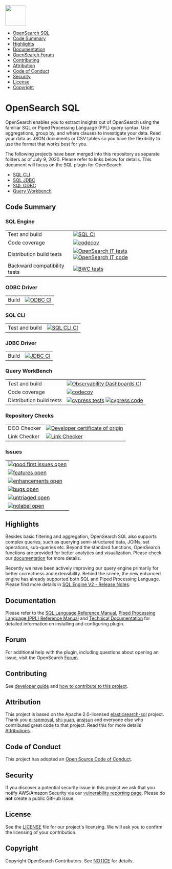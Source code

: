 <img src="https://opensearch.org/assets/brand/SVG/Logo/opensearch_logo_default.svg" height="64px"/>

- [OpenSearch SQL](#opensearch-sql)
- [Code Summary](#code-summary)
- [Highlights](#highlights)
- [Documentation](#documentation)
- [OpenSearch Forum](#forum)
- [Contributing](#contributing)
- [Attribution](#attribution)
- [Code of Conduct](#code-of-conduct)
- [Security](#security)
- [License](#license)
- [Copyright](#copyright)

# OpenSearch SQL

OpenSearch enables you to extract insights out of OpenSearch using the familiar SQL or Piped Processing Language (PPL) query syntax. Use aggregations, group by, and where clauses to investigate your data. Read your data as JSON documents or CSV tables so you have the flexibility to use the format that works best for you.

The following projects have been merged into this repository as separate folders as of July 9, 2020. Please refer to links below for details. This document will focus on the SQL plugin for OpenSearch.

- [SQL CLI](https://github.com/opensearch-project/sql/tree/main/sql-cli)
- [SQL JDBC](https://github.com/opensearch-project/sql/tree/main/sql-jdbc)
- [SQL ODBC](https://github.com/opensearch-project/sql/tree/main/sql-odbc)
- [Query Workbench](https://github.com/opensearch-project/sql/tree/main/workbench)

## Code Summary

### SQL Engine

|                              |                                                                                                                                              |
| ---------------------------- | -------------------------------------------------------------------------------------------------------------------------------------------- |
| Test and build               | [![SQL CI][sql-ci-badge]][sql-ci-link]                                                        |
| Code coverage                | [![codecov][sql-codecov-badge]][sql-codecov-link]                                                                                         |
| Distribution build tests     | [![OpenSearch IT tests][opensearch-it-badge]][opensearch-it-link] [![OpenSearch IT code][opensearch-it-code-badge]][opensearch-it-code-link] |
| Backward compatibility tests | [![BWC tests][bwc-tests-badge]][bwc-tests-link]                                                                                              |

### ODBC Driver

|       |                                                 |
| ----- | ----------------------------------------------- |
| Build | [![ODBC CI][odbc-build-badge]][odbc-build-link] |

### SQL CLI

|       |                                                 |
| ----- | ----------------------------------------------- |
| Test and build | [![SQL CLI CI][sql-cli-build-badge]][sql-cli-build-link] |

### JDBC Driver

|       |                                                 |
| ----- | ----------------------------------------------- |
| Build | [![JDBC CI][jdbc-build-badge]][jdbc-build-link] |

### Query WorkBench

|                          |                                                                                                                    |
| ------------------------ | ------------------------------------------------------------------------------------------------------------------ |
| Test and build           | [![Observability Dashboards CI][workbench-build-badge]][workbench-build-link]                                      |
| Code coverage            | [![codecov][workbench-codecov-badge]][sql-codecov-link]                                                                |
| Distribution build tests | [![cypress tests][cypress-test-badge]][cypress-test-link] [![cypress code][cypress-code-badge]][cypress-code-link] |

### Repository Checks

|              |                                                                 |
| ------------ | --------------------------------------------------------------- |
| DCO Checker  | [![Developer certificate of origin][dco-badge]][dco-badge-link] |
| Link Checker | [![Link Checker][link-check-badge]][link-check-link]            |

### Issues

|                                                                |
| -------------------------------------------------------------- |
| [![good first issues open][good-first-badge]][good-first-link] |
| [![features open][feature-badge]][feature-link]                |
| [![enhancements open][enhancement-badge]][enhancement-link]    |
| [![bugs open][bug-badge]][bug-link]                            |
| [![untriaged open][untriaged-badge]][untriaged-link]           |
| [![nolabel open][nolabel-badge]][nolabel-link]                 |

[dco-badge]: https://github.com/opensearch-project/sql/actions/workflows/dco.yml/badge.svg
[dco-badge-link]: https://github.com/opensearch-project/sql/actions/workflows/dco.yml
[link-check-badge]: https://github.com/opensearch-project/sql/actions/workflows/link-checker.yml/badge.svg
[link-check-link]: https://github.com/opensearch-project/sql/actions/workflows/link-checker.yml
[odbc-build-badge]: https://github.com/opensearch-project/sql/actions/workflows/sql-odbc-main.yml/badge.svg
[odbc-build-link]: https://github.com/opensearch-project/sql/actions/workflows/sql-odbc-main.yml
[sql-cli-build-badge]: https://github.com/opensearch-project/sql/actions/workflows/sql-cli-test-and-build-workflow.yml/badge.svg
[sql-cli-build-link]: https://github.com/opensearch-project/sql/actions/workflows/sql-cli-test-and-build-workflow.yml
[jdbc-build-badge]: https://github.com/opensearch-project/sql/actions/workflows/sql-jdbc-test-and-build-workflow.yml/badge.svg
[jdbc-build-link]: https://github.com/opensearch-project/sql/actions/workflows/sql-jdbc-test-and-build-workflow.yml
[sql-ci-badge]: https://github.com/opensearch-project/sql/actions/workflows/sql-test-and-build-workflow.yml/badge.svg
[sql-ci-link]: https://github.com/opensearch-project/sql/actions/workflows/sql-test-and-build-workflow.yml
[bwc-tests-badge]: https://img.shields.io/badge/BWC%20tests-in%20progress-yellow
[bwc-tests-link]: https://github.com/opensearch-project/sql/issues/193
[good-first-badge]: https://img.shields.io/github/issues/opensearch-project/sql/good%20first%20issue.svg
[good-first-link]: https://github.com/opensearch-project/sql/issues?q=is%3Aopen+is%3Aissue+label%3A%22good+first+issue%22+
[feature-badge]: https://img.shields.io/github/issues/opensearch-project/sql/feature.svg
[feature-link]: https://github.com/opensearch-project/sql/issues?q=is%3Aopen+is%3Aissue+label%3Afeature
[bug-badge]: https://img.shields.io/github/issues/opensearch-project/sql/bug.svg
[bug-link]: https://github.com/opensearch-project/sql/issues?q=is%3Aopen+is%3Aissue+label%3Abug+
[enhancement-badge]: https://img.shields.io/github/issues/opensearch-project/sql/enhancement.svg
[enhancement-link]: https://github.com/opensearch-project/sql/issues?q=is%3Aopen+is%3Aissue+label%3Aenhancement+
[untriaged-badge]: https://img.shields.io/github/issues/opensearch-project/sql/untriaged.svg
[untriaged-link]: https://github.com/opensearch-project/sql/issues?q=is%3Aopen+is%3Aissue+label%3Auntriaged+
[nolabel-badge]: https://img.shields.io/github/issues-search/opensearch-project/sql?color=yellow&label=no%20label%20issues&query=is%3Aopen%20is%3Aissue%20no%3Alabel
[nolabel-link]: https://github.com/opensearch-project/sql/issues?q=is%3Aopen+is%3Aissue+no%3Alabel+
[workbench-build-badge]: https://github.com/opensearch-project/sql/actions/workflows/sql-workbench-test-and-build-workflow.yml/badge.svg
[workbench-build-link]: https://github.com/opensearch-project/sql/actions/workflows/sql-workbench-test-and-build-workflow.yml
[cypress-test-badge]: https://img.shields.io/badge/Cypress%20tests-in%20progress-yellow
[cypress-test-link]: https://github.com/opensearch-project/opensearch-build/issues/1124
[cypress-code-badge]: https://img.shields.io/badge/Cypress%20code-blue
[cypress-code-link]: https://github.com/opensearch-project/sql/tree/main/workbench/.cypress/integration
[sql-codecov-badge]: https://codecov.io/gh/opensearch-project/sql/branch/main/graphs/badge.svg?flag=sql-engine
[workbench-codecov-badge]: https://codecov.io/gh/opensearch-project/sql/branch/main/graphs/badge.svg?flag=query-workbench
[sql-codecov-link]: https://codecov.io/gh/opensearch-project/sql
[opensearch-it-badge]: https://img.shields.io/badge/SQL%20IT%20tests-in%20progress-yellow
[opensearch-it-link]: https://github.com/opensearch-project/opensearch-build/issues/1124
[opensearch-it-code-badge]: https://img.shields.io/badge/SQL%20IT%20code-blue
[opensearch-it-code-link]: https://github.com/opensearch-project/sql/tree/main/integ-test

## Highlights

Besides basic filtering and aggregation, OpenSearch SQL also supports complex queries, such as querying semi-structured data, JOINs, set operations, sub-queries etc. Beyond the standard functions, OpenSearch functions are provided for better analytics and visualization. Please check our [documentation](#documentation) for more details.

Recently we have been actively improving our query engine primarily for better correctness and extensibility. Behind the scene, the new enhanced engine has already supported both SQL and Piped Processing Language. Please find more details in [SQL Engine V2 - Release Notes](./docs/dev/intro-v2-engine.md).

## Documentation

Please refer to the [SQL Language Reference Manual](./docs/user/index.rst), [Piped Processing Language (PPL) Reference Manual](./docs/user/ppl/index.rst) and [Technical Documentation](https://opensearch.org/docs/latest/search-plugins/sql/index/) for detailed information on installing and configuring plugin.

## Forum

For additional help with the plugin, including questions about opening an issue, visit the OpenSearch [Forum](https://forum.opensearch.org/c/plugins/sql/8).

## Contributing

See [developer guide](DEVELOPER_GUIDE.rst) and [how to contribute to this project](CONTRIBUTING.md).

## Attribution

This project is based on the Apache 2.0-licensed [elasticsearch-sql](https://github.com/NLPchina/elasticsearch-sql) project. Thank you [eliranmoyal](https://github.com/eliranmoyal), [shi-yuan](https://github.com/shi-yuan), [ansjsun](https://github.com/ansjsun) and everyone else who contributed great code to that project. Read this for more details [Attributions](./docs/attributions.md).

## Code of Conduct

This project has adopted an [Open Source Code of Conduct](./CODE_OF_CONDUCT.md).

## Security

If you discover a potential security issue in this project we ask that you notify AWS/Amazon Security via our [vulnerability reporting page](http://aws.amazon.com/security/vulnerability-reporting/). Please do **not** create a public GitHub issue.

## License

See the [LICENSE](./LICENSE.txt) file for our project's licensing. We will ask you to confirm the licensing of your contribution.

## Copyright

Copyright OpenSearch Contributors. See [NOTICE](./NOTICE) for details.
